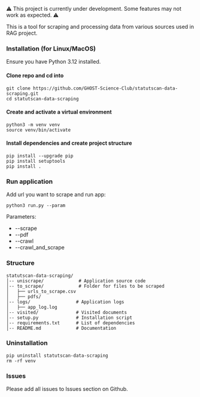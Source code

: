 ⚠️ This project is currently under development. Some features may not work as expected. ⚠️

This is a tool for scraping and processing data from various sources used in RAG project.

### Installation (for Linux/MacOS)
Ensure you have Python 3.12 installed.

#### Clone repo and cd into
```
git clone https://github.com/GHOST-Science-Club/statutscan-data-scraping.git
cd statutscan-data-scraping
```

#### Create and activate a virtual environment
```
python3 -m venv venv
source venv/bin/activate 
```

#### Install dependencies and create project structure
```
pip install --upgrade pip
pip install setuptools
pip install .
```

### Run application
Add url you want to scrape and run app:
```
python3 run.py --param
```
Parameters:
- --scrape 
- --pdf
- --crawl
- --crawl_and_scrape

### Structure
```
statutscan-data-scraping/
│-- uniscrape/             # Application source code
│-- to_scrape/             # Folder for files to be scraped
│   ├── urls_to_scrape.csv
│   ├── pdfs/
│-- logs/                 # Application logs
│   ├── app_log.log
│-- visited/              # Visited documents
│-- setup.py              # Installation script
│-- requirements.txt      # List of dependencies
│-- README.md             # Documentation
```
### Uninstallation
```
pip uninstall statutscan-data-scraping
rm -rf venv
```
### Issues
Please add all issues to Issues section on Github.
